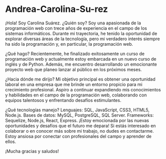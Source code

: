 # Andrea-Carolina-Su-rez


¡Hola! Soy Carolina Suárez.
¿Quién soy?
Soy una apasionada de la programación web con trece años de experiencia en el campo de los sistemas informáticos. Durante mi trayectoria, he tenido la oportunidad de explorar diversas áreas de la tecnología, pero mi verdadero interés siempre ha sido la programación y, en particular, la programación web.

¿Qué hago?
Recientemente, he finalizado exitosamente un curso de programación web y actualmente estoy embarcada en un nuevo curso de inglés y de Python. Además, me encuentro desarrollando un emocionante proyecto web que planeo lanzar al público en los próximos meses.

¿Hacia dónde me dirijo?
Mi objetivo principal es obtener una oportunidad laboral en una empresa que me brinde un entorno propicio para mi crecimiento profesional. Aspiro a continuar expandiendo mis conocimientos y habilidades en el campo de la programación web, colaborando con equipos talentosos y enfrentando desafíos estimulantes.

¿Qué tecnologías manejo?
Lenguajes: SQL, JavaScript, CSS3, HTML5, Node.js.
Bases de datos: MySQL, PostgreSQL, SQL Server.
Frameworks: Sequelize, Node.js, React, Express.
¡Estoy emocionada por las nuevas oportunidades y desafíos que el futuro me depara! Si estás interesado en colaborar o en conocer más sobre mi trabajo, no dudes en contactarme. Estoy ansiosa por conectar con profesionales del campo y aprender de ellos.

¡Mucha gracias y saludos!








